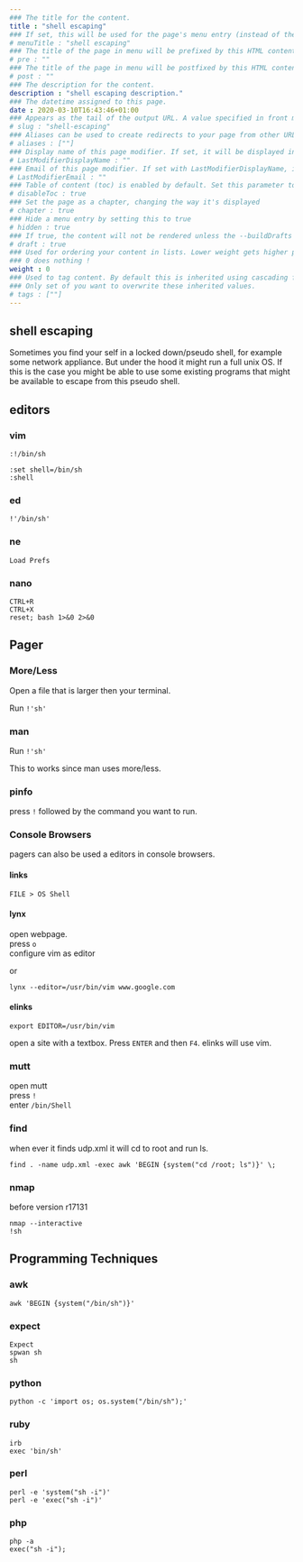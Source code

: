 ```yaml
---
### The title for the content.
title : "shell escaping"
### If set, this will be used for the page's menu entry (instead of the `title` attribute)
# menuTitle : "shell escaping"
### The title of the page in menu will be prefixed by this HTML content
# pre : ""
### The title of the page in menu will be postfixed by this HTML content
# post : ""
### The description for the content.
description : "shell escaping description."
### The datetime assigned to this page.
date : 2020-03-10T16:43:46+01:00
### Appears as the tail of the output URL. A value specified in front matter will override the segment of the URL based on the filename.
# slug : "shell-escaping"
### Aliases can be used to create redirects to your page from other URLs.
# aliases : [""]
### Display name of this page modifier. If set, it will be displayed in the footer.
# LastModifierDisplayName : ""
### Email of this page modifier. If set with LastModifierDisplayName, it will be displayed in the footer
# LastModifierEmail : ""
### Table of content (toc) is enabled by default. Set this parameter to true to disable it.
# disableToc : true
### Set the page as a chapter, changing the way it's displayed
# chapter : true
### Hide a menu entry by setting this to true
# hidden : true
### If true, the content will not be rendered unless the --buildDrafts flag is passed to the hugo command.
# draft : true
### Used for ordering your content in lists. Lower weight gets higher precedence. So content with lower weight will come first.
### 0 does nothing !
weight : 0
### Used to tag content. By default this is inherited using cascading from _index.md files
### Only set of you want to overwrite these inherited values.
# tags : [""]
---
```


## shell escaping

Sometimes you find your self in a locked down/pseudo shell, for example some network appliance. But under the hood it might run a full unix OS. If this is the case you might be able to use some existing programs that might be available to escape from this pseudo shell.

## editors 

### vim 

```
:!/bin/sh
```

```
:set shell=/bin/sh
:shell
```

### ed

```
!'/bin/sh'
```

### ne

```
Load Prefs
```

### nano

```
CTRL+R
CTRL+X
reset; bash 1>&0 2>&0
```

## Pager


### More/Less

Open a file that is larger then your terminal. 

Run `!'sh'`

### man

Run `!'sh'`

This to works since man uses more/less.

### pinfo

press `!` followed by the command you want to run.

### Console Browsers

pagers can also be used a editors in console browsers.

#### links

`FILE > OS Shell`

#### lynx

open webpage.  
press `o`  
configure vim as editor

or

```
lynx --editor=/usr/bin/vim www.google.com
```

#### elinks

```
export EDITOR=/usr/bin/vim
```

open a site with a textbox. 
Press `ENTER` and then `F4`. 
elinks will use vim.

### mutt

open mutt  
press `!`  
enter `/bin/Shell`

### find

when ever it finds udp.xml it will cd to root and run ls.

`find . -name udp.xml -exec awk 'BEGIN {system("cd /root; ls")}' \;`

### nmap

before version r17131

```
nmap --interactive
!sh
```

## Programming Techniques

### awk

`awk 'BEGIN {system("/bin/sh")}'`

### expect

```
Expect
spwan sh
sh
```

### python

`python -c 'import os; os.system("/bin/sh");'`

### ruby

```
irb
exec 'bin/sh'
```

### perl

`perl -e 'system("sh -i")'`  
`perl -e 'exec("sh -i")'`

### php

```
php -a
exec("sh -i");
```
